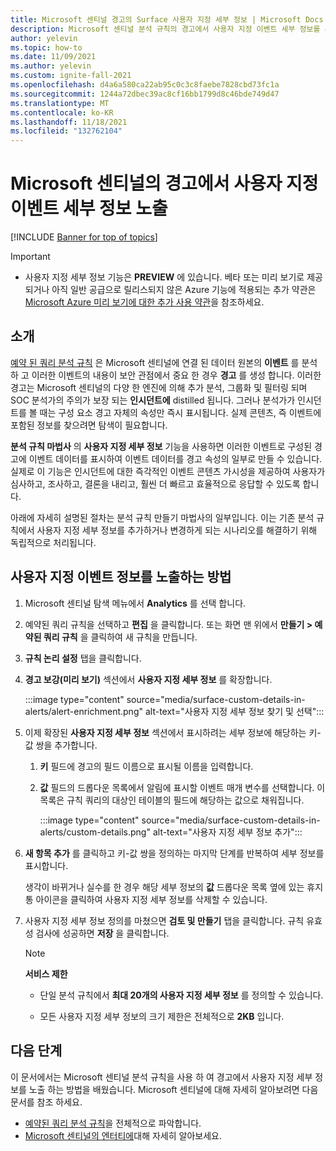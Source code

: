 ```yaml
---
title: Microsoft 센티널 경고의 Surface 사용자 지정 세부 정보 | Microsoft Docs
description: Microsoft 센티널 분석 규칙의 경고에서 사용자 지정 이벤트 세부 정보를 추출 하 고 노출 하 여 더 나은 전체 인시던트 정보를 확인 합니다.
author: yelevin
ms.topic: how-to
ms.date: 11/09/2021
ms.author: yelevin
ms.custom: ignite-fall-2021
ms.openlocfilehash: d4a6a580ca22ab95c0c3c8faebe7828cbd73fc1a
ms.sourcegitcommit: 1244a72dbec39ac8cf16bb1799d8c46bde749d47
ms.translationtype: MT
ms.contentlocale: ko-KR
ms.lasthandoff: 11/18/2021
ms.locfileid: "132762104"
---
```

# <a name="surface-custom-event-details-in-alerts-in-microsoft-sentinel"></a>Microsoft 센티널의 경고에서 사용자 지정 이벤트 세부 정보 노출 

[!INCLUDE [Banner for top of topics](./includes/banner.md)]

> [!IMPORTANT]
>
> - 사용자 지정 세부 정보 기능은 **PREVIEW** 에 있습니다. 베타 또는 미리 보기로 제공되거나 아직 일반 공급으로 릴리스되지 않은 Azure 기능에 적용되는 추가 약관은 [Microsoft Azure 미리 보기에 대한 추가 사용 약관](https://azure.microsoft.com/support/legal/preview-supplemental-terms/)을 참조하세요.

## <a name="introduction"></a>소개

[예약 된 쿼리 분석 규칙](detect-threats-custom.md) 은 Microsoft 센티널에 연결 된 데이터 원본의 **이벤트** 를 분석 하 고 이러한 이벤트의 내용이 보안 관점에서 중요 한 경우 **경고** 를 생성 합니다. 이러한 경고는 Microsoft 센티널의 다양 한 엔진에 의해 추가 분석, 그룹화 및 필터링 되며 SOC 분석가의 주의가 보장 되는 **인시던트에** distilled 됩니다. 그러나 분석가가 인시던트를 볼 때는 구성 요소 경고 자체의 속성만 즉시 표시됩니다. 실제 콘텐츠, 즉 이벤트에 포함된 정보를 찾으려면 탐색이 필요합니다.

**분석 규칙 마법사** 의 **사용자 지정 세부 정보** 기능을 사용하면 이러한 이벤트로 구성된 경고에 이벤트 데이터를 표시하여 이벤트 데이터를 경고 속성의 일부로 만들 수 있습니다. 실제로 이 기능은 인시던트에 대한 즉각적인 이벤트 콘텐츠 가시성을 제공하여 사용자가 심사하고, 조사하고, 결론을 내리고, 훨씬 더 빠르고 효율적으로 응답할 수 있도록 합니다.

아래에 자세히 설명된 절차는 분석 규칙 만들기 마법사의 일부입니다. 이는 기존 분석 규칙에서 사용자 지정 세부 정보를 추가하거나 변경하게 되는 시나리오를 해결하기 위해 독립적으로 처리됩니다.

## <a name="how-to-surface-custom-event-details"></a>사용자 지정 이벤트 정보를 노출하는 방법

1. Microsoft 센티널 탐색 메뉴에서 **Analytics** 를 선택 합니다.

1. 예약된 쿼리 규칙을 선택하고 **편집** 을 클릭합니다. 또는 화면 맨 위에서 **만들기 > 예약된 쿼리 규칙** 을 클릭하여 새 규칙을 만듭니다.

1. **규칙 논리 설정** 탭을 클릭합니다.

1. **경고 보강(미리 보기)** 섹션에서 **사용자 지정 세부 정보** 를 확장합니다.

    :::image type="content" source="media/surface-custom-details-in-alerts/alert-enrichment.png" alt-text="사용자 지정 세부 정보 찾기 및 선택":::

1. 이제 확장된 **사용자 지정 세부 정보** 섹션에서 표시하려는 세부 정보에 해당하는 키-값 쌍을 추가합니다.

    1. **키** 필드에 경고의 필드 이름으로 표시될 이름을 입력합니다.

    1. **값** 필드의 드롭다운 목록에서 알림에 표시할 이벤트 매개 변수를 선택합니다. 이 목록은 규칙 쿼리의 대상인 테이블의 필드에 해당하는 값으로 채워집니다.
    
        :::image type="content" source="media/surface-custom-details-in-alerts/custom-details.png" alt-text="사용자 지정 세부 정보 추가":::

1. **새 항목 추가** 를 클릭하고 키-값 쌍을 정의하는 마지막 단계를 반복하여 세부 정보를 표시합니다. 

    생각이 바뀌거나 실수를 한 경우 해당 세부 정보의 **값** 드롭다운 목록 옆에 있는 휴지통 아이콘을 클릭하여 사용자 지정 세부 정보를 삭제할 수 있습니다.

1. 사용자 지정 세부 정보 정의를 마쳤으면 **검토 및 만들기** 탭을 클릭합니다. 규칙 유효성 검사에 성공하면 **저장** 을 클릭합니다.

    > [!NOTE]
    > 
    > **서비스 제한**
    > - 단일 분석 규칙에서 **최대 20개의 사용자 지정 세부 정보** 를 정의할 수 있습니다.
    >
    > - 모든 사용자 지정 세부 정보의 크기 제한은 전체적으로 **2KB** 입니다.

## <a name="next-steps"></a>다음 단계
이 문서에서는 Microsoft 센티널 분석 규칙을 사용 하 여 경고에서 사용자 지정 세부 정보를 노출 하는 방법을 배웠습니다. Microsoft 센티널에 대해 자세히 알아보려면 다음 문서를 참조 하세요.
- [예약된 쿼리 분석 규칙](detect-threats-custom.md)을 전체적으로 파악합니다.
- [Microsoft 센티널의 엔터티에](entities.md)대해 자세히 알아보세요.

